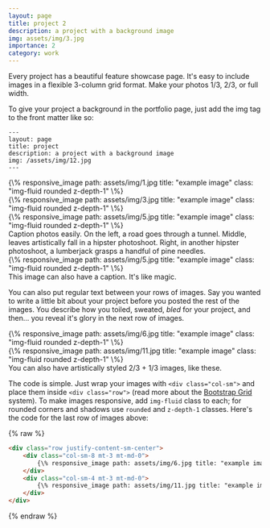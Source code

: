 ```yaml
---
layout: page
title: project 2
description: a project with a background image
img: assets/img/3.jpg
importance: 2
category: work
---
```


Every project has a beautiful feature showcase page.
It's easy to include images in a flexible 3-column grid format.
Make your photos 1/3, 2/3, or full width.

To give your project a background in the portfolio page, just add the img tag to the front matter like so:

    ---
    layout: page
    title: project
    description: a project with a background image
    img: /assets/img/12.jpg
    ---

<div class="row">
    <div class="col-sm mt-3 mt-md-0">
        {\% responsive_image path: assets/img/1.jpg title: "example image" class: "img-fluid rounded z-depth-1" \%}
    </div>
    <div class="col-sm mt-3 mt-md-0">
        {\% responsive_image path: assets/img/3.jpg title: "example image" class: "img-fluid rounded z-depth-1" \%}
    </div>
    <div class="col-sm mt-3 mt-md-0">
        {\% responsive_image path: assets/img/5.jpg title: "example image" class: "img-fluid rounded z-depth-1" \%}
    </div>
</div>
<div class="caption">
    Caption photos easily. On the left, a road goes through a tunnel. Middle, leaves artistically fall in a hipster photoshoot. Right, in another hipster photoshoot, a lumberjack grasps a handful of pine needles.
</div>
<div class="row">
    <div class="col-sm mt-3 mt-md-0">
        {\% responsive_image path: assets/img/5.jpg title: "example image" class: "img-fluid rounded z-depth-1" \%}
    </div>
</div>
<div class="caption">
    This image can also have a caption. It's like magic.
</div>

You can also put regular text between your rows of images.
Say you wanted to write a little bit about your project before you posted the rest of the images.
You describe how you toiled, sweated, *bled* for your project, and then... you reveal it's glory in the next row of images.


<div class="row justify-content-sm-center">
    <div class="col-sm-8 mt-3 mt-md-0">
        {\% responsive_image path: assets/img/6.jpg title: "example image" class: "img-fluid rounded z-depth-1" \%}
    </div>
    <div class="col-sm-4 mt-3 mt-md-0">
        {\% responsive_image path: assets/img/11.jpg title: "example image" class: "img-fluid rounded z-depth-1" \%}
    </div>
</div>
<div class="caption">
    You can also have artistically styled 2/3 + 1/3 images, like these.
</div>


The code is simple.
Just wrap your images with `<div class="col-sm">` and place them inside `<div class="row">` (read more about the <a href="https://getbootstrap.com/docs/4.4/layout/grid/">Bootstrap Grid</a> system).
To make images responsive, add `img-fluid` class to each; for rounded corners and shadows use `rounded` and `z-depth-1` classes.
Here's the code for the last row of images above:

{% raw %}
```html
<div class="row justify-content-sm-center">
    <div class="col-sm-8 mt-3 mt-md-0">
        {\% responsive_image path: assets/img/6.jpg title: "example image" class: "img-fluid rounded z-depth-1" \%}
    </div>
    <div class="col-sm-4 mt-3 mt-md-0">
        {\% responsive_image path: assets/img/11.jpg title: "example image" class: "img-fluid rounded z-depth-1" \%}
    </div>
</div>
```
{% endraw %}
